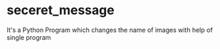 # seceret_message
It's a Python Program which changes the name of images with help of single program
